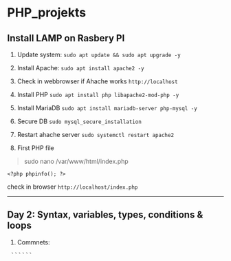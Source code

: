 # PHP_projekts

## Install LAMP on Rasbery PI

1. Update system:
`sudo apt update && sudo apt upgrade -y`

2. Install Apache:
`sudo apt install apache2 -y`

3. Check in webbrowser if Ahache works
`http://localhost`

4. Install PHP
`sudo apt install php libapache2-mod-php -y`

5. Install MariaDB
`sudo apt install mariadb-server php-mysql -y`

6. Secure DB
`sudo mysql_secure_installation`

7. Restart ahache server
`sudo systemctl restart apache2`

8. First PHP file 
> sudo nano /var/www/html/index.php

`<?php
phpinfo();
?>`

check in browser 
`http://localhost/index.php`


------------------------------------------------------------
## Day 2: Syntax, variables, types, conditions & loops

1. Commnets:
<pre lang="markdown"> ```<?php 
				//one line comment
				/*
				multi 
				line commnet
				*/ 
				?>``` </pre>



